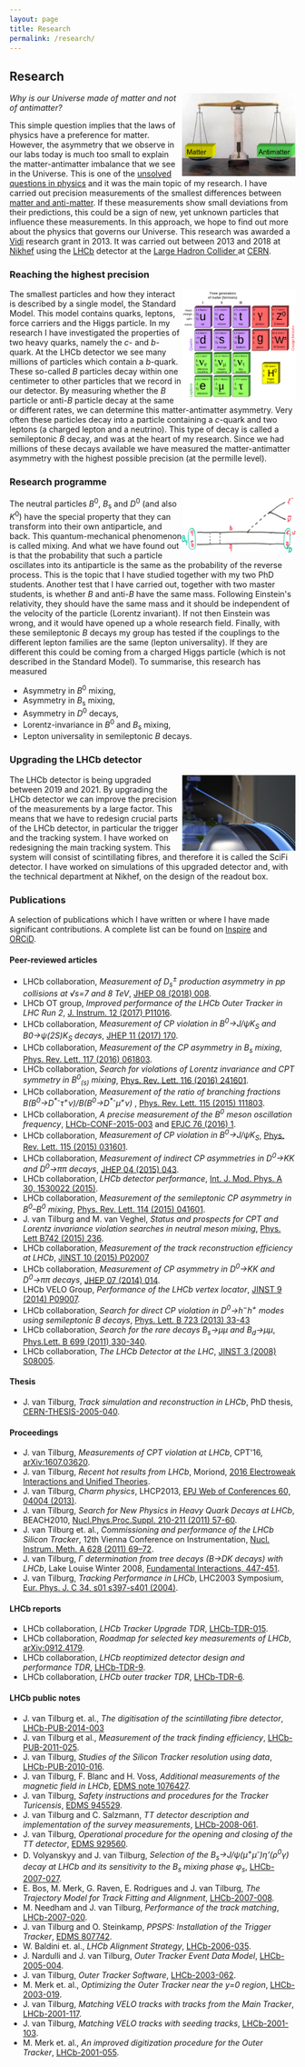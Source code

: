 ```yaml
---
layout: page
title: Research
permalink: /research/
---
```

## Research
<img src="/img/balance.png" width="200" align="right" alt=""/>
<p>
  <i>Why is our Universe made of matter and not of antimatter?</i>
</p>
<p>
This simple question implies that the laws of physics have a preference for matter. 
However, the asymmetry that we observe
in our labs today is much too small to explain the matter-antimatter imbalance that we see in the Universe.
This is one of the <a href="https://en.wikipedia.org/wiki/List_of_unsolved_problems_in_physics">unsolved questions in physics</a> and it was the 
main topic of my research.
I have carried out precision measurements of the smallest differences 
between <a href="http://lhcb-public.web.cern.ch/lhcb-public/en/Physics/Antimatter-en.html">matter and anti-matter</a>.
If these measurements show small deviations from their 
predictions, this could be a sign of new, yet unknown particles
that influence these measurements. In this approach, we hope to find out more about the physics that governs our Universe.
This research was awarded a
<a href="http://www.nwo.nl/en/funding/our-funding-instruments/nwo/innovational-research-incentives-scheme/vidi/index.html">Vidi</a> research grant in 2013. 
It was carried out between 2013 and 2018 at <a href="https://www.nikhef.nl">Nikhef</a> using the <a href="http://lhcb-public.web.cern.ch/lhcb-public/">LHCb</a> detector at the 
<a href="http://lhc.web.cern.ch/lhc/">Large Hadron Collider </a> at <a href="http://public.web.cern.ch/public/">CERN</a>.
</p>

### Reaching the highest precision
<p>
<a href="/img/SM.png"><img src="/img/SM.png" width="200" align="right" alt=""/></a>
The smallest particles and how they interact is described by a single model, the Standard Model. This model contains quarks, leptons, force carriers and the Higgs particle. In my research I have investigated the properties of two heavy quarks, namely the <i>c</i>- and <i>b</i>-quark.
At the LHCb detector we see many millions of particles which contain a <i>b</i>-quark. These so-called <i>B</i> particles decay within one centimeter to other particles that we record in our detector. By measuring whether the <i>B</i> particle or anti-<i>B</i> particle decay at the same or different rates, we can determine this matter-antimatter asymmetry. Very often these particles decay into a particle containing a <i>c</i>-quark and two leptons (a charged lepton and a neutrino). This type of decay is called a semileptonic <i>B</i> decay, and was at the heart of my research. Since we had millions of these decays available we have measured the matter-antimatter asymmetry with the highest possible precision (at the permille level).
</p>

### Research programme
<p>
<a href="/img/sl_scan_trans.gif"><img src="/img/sl_scan_trans.gif" width="200" align="right" alt=""/></a>
The neutral particles <i>B</i><sup>0</sup>, <i>B</i><sub>s</sub> and <i>D</i><sup>0</sup> 
(and also <i>K</i><sup>0</sup>) have the special property that they can transform into 
their own antiparticle, and back. This quantum-mechanical phenomenon is called mixing. 
And what we have found out is that the probability that such a particle oscillates 
into its antiparticle is the same as the probability of the reverse process. This is 
the topic that I have studied together with my two PhD students. Another test that I 
have carried out, together with two master students, is whether <i>B</i> 
and anti-<i>B</i> have the same mass. Following Einstein's relativity, 
they should have the same mass and it should be independent of the velocity of the 
particle (Lorentz invariant). If not then Einstein was wrong, and it would have opened up a 
whole research field. Finally, with these semileptonic <i>B</i> decays my group has tested if the 
couplings to the different lepton families are the same (lepton universality). If they 
are different this could be coming from a charged Higgs particle (which is not 
described in the Standard Model). To summarise, this research has measured
        <ul>
                <li>Asymmetry in <i>B</i><sup>0</sup> mixing,</li>
                <li>Asymmetry in <i>B</i><sub>s</sub> mixing,</li>
                <li>Asymmetry in <i>D</i><sup>0</sup> decays,</li>
                <li>Lorentz-invariance in <i>B</i><sup>0</sup> and <i>B</i><sub>s</sub> mixing,</li>
                <li>Lepton universality in semileptonic <i>B</i> decays.</li>
          </ul>
</p>

### Upgrading the LHCb detector
<p>
<a href="/img/SciFi.jpg"><img src="/img/SciFi.jpg" width="200" align="right" alt=""/></a>
The LHCb detector is being upgraded between 2019 and 2021. By upgrading the LHCb detector we can improve the precision 
of the measurements by a large factor. This means that we
have to redesign crucial parts of the LHCb detector, in particular the trigger and the tracking system. I have worked
on redesigning the main tracking system. This system will consist of scintillating fibres, and therefore it is called
the SciFi detector. I have worked on simulations of this upgraded detector and, with the technical department at Nikhef, on the design of the 
readout box.
</p>

### Publications
<p>
A selection of publications which I have written or where I have made significant contributions. A complete list can be found 
on <a href="https://inspirehep.net/authors/1070629">Inspire</a> and <a href="https://orcid.org/0000-0003-2655-8742">ORCiD</a>.
</p>

#### Peer-reviewed articles
<p>
      <ul>
                  <li> LHCb collaboration, <i>Measurement of D<sub>s</sub><sup>&pm;</sup> production asymmetry in pp collisions at &Sqrt;s=7 and 8 TeV</i>, <a href="https://arxiv.org/abs/1805.09869">JHEP 08 (2018) 008</a>.</li>
                  <li>LHCb OT group, <i>Improved performance of the LHCb Outer Tracker in LHC Run 2</i>, <a href="https://arxiv.org/abs/1708.00819">J. Instrum. 12 (2017) P11016</a>.</li>
                  <li>LHCb collaboration, <i>Measurement of CP violation in B<sup>0</sup>&rarr;J/&psi;K<sub>S</sub> and B0&rarr;&psi;(2S)K<sub>S</sub> decays</i>, <a href="https://arxiv.org/abs/1709.03944">JHEP 11 (2017) 170</a>.</li>
                  <li>LHCb collaboration, <i>Measurement of the CP asymmetry in B<sub>s</sub> mixing</i>, <a href="http://arxiv.org/abs/1605.09768">Phys. Rev. Lett. 117 (2016) 061803</a>.</li>
                  <li>LHCb collaboration, <i>Search for violations of Lorentz invariance and CPT symmetry in B<sup>0</sup><sub>(s)</sub> mixing</i>, <a href="http://arxiv.org/abs/1603.04804">Phys. Rev. Lett. 116 (2016) 241601</a>.</li>
                  <li>LHCb collaboration, <i>Measurement of the ratio of branching fractions B(B<sup>0</sup>&rarr;D<sup>*-</sup>&tau;<sup>+</sup>&nu;)/B(B<sup>0</sup>&rarr;D<sup>*-</sup>&mu;<sup>+</sup>&nu;)</i> , <a href="http://arxiv.org/abs/1506.08614">Phys. Rev. Lett. 115 (2015) 111803</a>.</li>
                  <li>LHCb collaboration, <i>A precise measurement of the B<sup>0</sup> meson oscillation frequency</i>, <a href="https://cds.cern.ch/record/2038142">LHCb-CONF-2015-003</a> and <a href="http://arxiv.org/abs/1604.03475">EPJC 76 (2016) 1</a>.</li>
                  <li>LHCb collaboration, <i>Measurement of CP violation in B<sup>0</sup>&rarr;J/&psi;K<sub>S</sub></i>, <a href="https://arxiv.org/abs/1503.07089">Phys. Rev. Lett. 115 (2015) 031601</a>.</li>
                  <li>LHCb collaboration, <i>Measurement of indirect CP asymmetries in D<sup>0</sup>&rarr;KK and D<sup>0</sup>&rarr;&pi;&pi; decays</i>, <a href="http://arxiv.org/abs/1501.06777">JHEP 04 (2015) 043</a>.</li>
                  <li>LHCb collaboration, <i>LHCb detector performance</i>, <a href="http://arxiv.org/abs/1412.6352">Int. J. Mod. Phys. A 30, 1530022 (2015)</a>.</li>
                  <li>LHCb collaboration, <i>Measurement of the semileptonic CP asymmetry in B<sup>0</sup>–B<sup>0</sup> mixing</i>, <a href="http://arxiv.org/abs/1409.8586">Phys. Rev. Lett. 114 (2015) 041601</a>.</li>
                  <li>J. van Tilburg and M. van Veghel, <i>Status and prospects for CPT and Lorentz invariance violation searches in neutral meson mixing</i>, <a href="http://arxiv.org/abs/1407.1269">Phys. Lett B742 (2015) 236</a>.</li>
                  <li>LHCb collaboration, <i>Measurement of the track reconstruction efficiency at LHCb</i>, <a href="http://arxiv.org/abs/1408.1251">JINST 10 (2015) P02007</a></li>
                   <li>LHCb collaboration, <i>Measurement of CP asymmetry in D<sup>0</sup>&rarr;KK and D<sup>0</sup>&rarr;&pi;&pi; decays</i>, <a href="http://arxiv.org/abs/1405.2797">JHEP 07 (2014) 014</a>.</li>
                  <li>LHCb VELO Group, <i>Performance of the LHCb vertex locator</i>, <a href="http://arxiv.org/abs/1405.7808">JINST 9 (2014) P09007</a>.</li>
                  <li>LHCb collaboration, <i>Search for direct CP violation in D<sup>0</sup>&rarr;h<sup>−</sup>h<sup>+</sup> modes using semileptonic B decays</i>, <a href="http://arxiv.org/abs/1303.2614">Phys. Lett. B 723 (2013) 33-43</a></li>
                <li>LHCb collaboration, <i>Search for the rare decays B<sub>s</sub>&rarr;&mu;&mu; and B<sub>d</sub>&rarr;&mu;&mu;</i>, <a href="http://arxiv.org/abs/1103.2465">Phys.Lett. B 699 (2011) 330-340</a>.</li>
                          <li>LHCb collaboration, <i>The LHCb Detector at the LHC</i>, <a href="http://dx.doi.org/10.1088/1748-0221/3/08/S08005">JINST 3 (2008) S08005</a>.</li>

</ul>
</p>


#### Thesis
<p>
      <ul>
                  <li>J. van Tilburg, <i>Track simulation and reconstruction in LHCb</i>, PhD thesis, <a href="http://inspirehep.net/record/692288">CERN-THESIS-2005-040</a>.</li>
          </ul>
</p>

#### Proceedings
<p>
      <ul>
                  <li>J. van Tilburg, <i>Measurements of CPT violation at LHCb</i>, CPT'16, <a href="https://arxiv.org/abs/1607.03620">arXiv:1607.03620</a>.</li>
                  <li>J. van Tilburg, <i>Recent hot results from LHCb</i>, Moriond, <a href="http://moriond.in2p3.fr/Proceedings/2016/Moriond_EW_2016.pdf">2016 Electroweak Interactions and Unified Theories</a>.</li>
                  <li>J. van Tilburg, <i>Charm physics</i>, LHCP2013, <a href="http://dx.doi.org/10.1051/epjconf/20136004004">EPJ Web of Conferences 60, 04004 (2013)</a>.</li>
                  <li>J. van Tilburg, <i>Search for New Physics in Heavy Quark Decays at LHCb</i>, BEACH2010, <a href="http://dx.doi.org/10.1016/j.nuclphysbps.2010.12.046">Nucl.Phys.Proc.Suppl. 210-211 (2011) 57-60</a>.</li>
                  <li>J. van Tilburg et. al., <i>Commissioning and performance of the LHCb Silicon Tracker</i>, 12th Vienna Conference on Instrumentation, <a href="http://dx.doi.org/10.1016/j.nima.2010.06.286">Nucl. Instrum. Meth. A 628 (2011) 69–72</a>.</li>
                  <li>J. van Tilburg, <i>Γ determination from tree decays (B→DK decays) with LHCb</i>, Lake Louise Winter 2008, <a href="http://dx.doi.org/10.1142/9789812776105_0054">Fundamental Interactions, 447-451</a>.</li>
                  <li>J. van Tilburg, <i>Tracking Performance in LHCb</i>, LHC2003 Symposium, <a href="http://dx.doi.org/10.1140/epjcd/s2004-04-041-7">Eur. Phys. J. C  34, s01 s397-s401 (2004)</a>.</li>
          </ul>
</p>

#### LHCb reports
<p>
      <ul>
                  <li>LHCb collaboration, <i>LHCb Tracker Upgrade TDR</i>, <a href="https://cds.cern.ch/record/1647400">LHCb-TDR-015</a>.</li>
                  <li>LHCb collaboration, <i>Roadmap for selected key measurements of LHCb</i>, <a href="http://arxiv.org/abs/0912.4179">arXiv:0912.4179</a>.</li>
                  <li>LHCb collaboration, <i>LHCb reoptimized detector design and performance TDR</i>, <a href="https://cds.cern.ch/record/630827">LHCb-TDR-9</a>.</li>
                  <li>LHCb collaboration, <i>LHCb outer tracker TDR</i>, <a href="https://cds.cern.ch/record/519146">LHCb-TDR-6</a>.</li>
          </ul>
</p>

#### LHCb public notes

<p>
      <ul>
                  <li>J. van Tilburg et. al., <i>The digitisation of the scintillating fibre detector</i>, <a href="https://cds.cern.ch/record/1641930">LHCb-PUB-2014-003</a></li>
                  <li>J. van Tilburg et al., <i>Measurement of the track finding efficiency</i>, <a href="https://cds.cern.ch/record/1402577">LHCb-PUB-2011-025</a>.</li>
                  <li>J. van Tilburg, <i>Studies of the Silicon Tracker resolution using data</i>, <a href="https://cds.cern.ch/record/1286299">LHCb-PUB-2010-016</a>.</li>
                  <li>J. van Tilburg, F. Blanc and H. Voss, <i>Additional measurements of the magnetic field in LHCb</i>, <a href="https://edms.cern.ch/document/1076427">EDMS note 1076427</a>.</li>
                  <li>J. van Tilburg, <i>Safety instructions and procedures for the Tracker Turicensis</i>, <a href="https://edms.cern.ch/document/945529">EDMS 945529</a>.</li>
                  <li>J. van Tilburg and C. Salzmann, <i>TT detector description and implementation of the survey measurements</i>, <a href="https://cds.cern.ch/record/1140703">LHCb-2008-061</a>.</li>
                  <li>J. van Tilburg, <i>Operational procedure for the opening and closing of the TT detector</i>, <a href="https://edms.cern.ch/document/929560">EDMS 929560</a>.</li>
                  <li>D. Volyanskyy and J. van Tilburg, <i>Selection of the B<sub>s</sub>→J/ψ(μ<sup>+</sup>μ<sup>-</sup>)η’(ρ<sup>0</sup>γ) decay at LHCb and its sensitivity to the B<sub>s</sub> mixing phase φ<sub>s</sub></i>, <a href="https://cds.cern.ch/record/1026902">LHCb-2007-027</a>.</li>
                  <li>E. Bos, M. Merk, G. Raven, E. Rodrigues and J. van Tilburg, <i>The Trajectory Model for Track Fitting and Alignment</i>, <a href="https://cds.cern.ch/record/1025826">LHCb-2007-008</a>.</li>
                  <li>M. Needham and J. van Tilburg, <i>Performance of the track matching</i>, <a href="https://cds.cern.ch/record/1020304">LHCb-2007-020</a>.</li>
                  <li>J. van Tilburg and O. Steinkamp, <i>PPSPS: Installation of the Trigger Tracker</i>, <a href="https://edms.cern.ch/document/807742">EDMS 807742</a>.</li>
                  <li>W. Baldini et. al., <i>LHCb Alignment Strategy</i>, <a href="https://cds.cern.ch/record/964804">LHCb-2006-035</a>.</li>
                  <li>J. Nardulli and J. van Tilburg, <i>Outer Tracker Event Data Model</i>, <a href="https://cds.cern.ch/record/815742">LHCb-2005-004</a>.</li>
                  <li>J. van Tilburg, <i>Outer Tracker Software</i>, <a href="https://cds.cern.ch/record/684709">LHCb-2003-062</a>.</li>
                  <li>M. Merk et. al., <i>Optimizing the Outer Tracker near the y=0 region</i>, <a href="">LHCb-2003-019</a>.</li>
                  <li>J. van Tilburg, <i>Matching VELO tracks with tracks from the Main Tracker</i>, <a href="https://cds.cern.ch/record/684666">LHCb-2001-117</a>.</li>
                  <li>J. van Tilburg, <i>Matching VELO tracks with seeding tracks</i>, <a href="https://cds.cern.ch/record/691686">LHCb-2001-103</a>.</li>
                  <li>M. Merk et. al., <i>An improved digitization procedure for the Outer Tracker</i>, <a href="http://inspirehep.net/record/929062">LHCb-2001-055</a>.</li>
          </ul>
</p>

